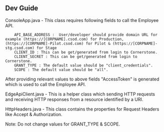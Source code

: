 Dev Guide
--------------------------------------------
ConsoleApp.java - This class requires following fields to call the Employee API.

		API_BASE_ADDRESS :  User/developer should provide domain URL for example (https://[CORPNAME].csod.com) for Production, (https://[CORPNAME]-Pilot.csod.com) for Pilot & (https://[CORPNAME]-stg.csod.com) for Stage
		CLIENT_ID : This can be get/generated from login to Cornerstone. 
		CLIENT_SECRET : This can be get/generated from login to Cornerstone. 
		GRANT_TYPE : The default value should be "client_credentials".
		SCOPE : The default value should be "all".

After providing relevant values to above fields "AccessToken" is generated which is used to call the Employee API.


EdgeApiClient.java - This is a helper class which sending HTTP requests and receiving HTTP responses from a resource identified by a URI.

HttpHeaders.java - This class contains the properties for Request Headers like Accept & Authorization.

Note: Do not change values for GRANT_TYPE & SCOPE.

